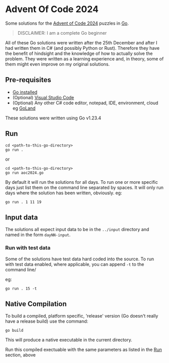 # Advent Of Code 2024

Some solutions for the [Advent of Code 2024](https://adventofcode.com/2024) puzzles in [Go](https://go.dev/).

> DISCLAIMER:
> I am a complete Go beginner

All of these Go solutions were written after the 25th December and after I had written them in C# (and possibly Python or Rust). Therefore they have the benefit of hindsight and the knowledge of how to actually solve the problem. They were written as a learning experience and, in theory, some of them might even improve on my original solutions. 

## Pre-requisites

* [Go installed](https://go.dev/dl)
* (Optional) [Visual Studio Code](https://code.visualstudio.com/)
* (Optional) Any other C# code editor, notepad, IDE, environment, cloud eg [GoLand](https://www.jetbrains.com/go/)

These solutions were written using Go v1.23.4

## Run

```
cd <path-to-this-go-directory>
go run .
```

or

```
cd <path-to-this-go-directory>
go run aoc2024.go
```

By default it will run the solutions for all days. To run one or more specific days just list them on the command line separated by spaces. It will only run days where the solution has been written, obviously. eg:

```
go run . 1 11 19
```

## Input data

The solutions all expect input data to be in the `../input` directory and named in the form `dayNN-input`.

### Run with test data

Some of the solutions have test data hard coded into the source. To run with test data enabled, where applicable, you can append `-t` to the command line/

eg:
```
go run . 15 -t
```

## Native Compilation

To build a compiled, platform specific, 'release' version (Go doesn't really have a release build) use the command:

```
go build
```
This will produce a native executable in the current directory.

Run this compiled exectuable with the same parameters as listed in the [Run](#run) section, above